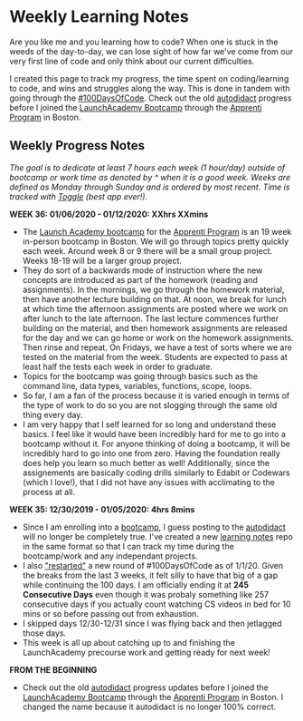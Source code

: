 # Weekly Learning Notes
Are you like me and you learning how to code? When one is stuck in the weeds of the day-to-day, we can lose sight of how far we've come from our very first line of code and only think about our current difficulties. 

I created this page to track my progress, the time spent on coding/learning to code, and wins and struggles along the way. This is done in tandem with going through the [#100DaysOfCode](https://twitter.com/AnnCodes). Check out the old [autodidact](https://ann-codes.github.io/autodidact/) progress before I joined the [LaunchAcademy Bootcamp](https://launchacademy.com/) through the [Apprenti Program](https://apprenticareers.org/) in Boston. 

## Weekly Progress Notes
*The goal is to dedicate at least 7 hours each week (1 hour/day) outside of bootcamp or work time as denoted by ^ when it is a good week.  Weeks are defined as Monday through Sunday and is ordered by most recent. Time is tracked with [Toggle](https://toggl.com/) (best app ever!).*

**WEEK 36: 01/06/2020 - 01/12/2020: XXhrs XXmins**
-   The [Launch Academy bootcamp](https://launchacademy.com/) for the [Apprenti Program](https://apprenticareers.org/) is an 19 week in-person bootcamp in Boston. We will go through topics pretty quickly each week. Around week 8 or 9 there will be a small group project. Weeks 18-19 will be a larger group project. 
-   They do sort of a backwards mode of instruction where the new concepts are introduced as part of the homework (reading and assignments). In the mornings, we go through the homework material, then have another lecture building on that. At noon, we break for lunch at which time the afternoon assignments are posted where we work on after lunch to the late afternoon. The last lecture commences further building on the material, and then homework assignments are released for the day and we can go home or work on the homework assignments. Then rinse and repeat. On Fridays, we have a test of sorts where we are tested on the material from the week. Students are expected to pass at least half the tests each week in order to graduate. 
-   Topics for the bootcamp was going through basics such as the command line, data types, variables, functions, scope, loops. 
-   So far, I am a fan of the process because it is varied enough in terms of the type of work to do so you are not slogging through the same old thing every day. 
-   I am very happy that I self learned for so long and understand these basics. I feel like it would have been incredibly hard for me to go into a bootcamp without it. For anyone thinking of doing a bootcamp, it will be incredibly hard to go into one from zero. Having the foundation really does help you learn so much better as well! Additionally, since the assignements are basically coding drills similarly to Edabit or Codewars (which I love!), that I did not have any issues with acclimating to the process at all. 

**WEEK 35: 12/30/2019 - 01/05/2020: 4hrs 8mins**
-   Since I am enrolling into a [bootcamp](https://launchacademy.com/), I guess posting to the [autodidact](https://ann-codes.github.io/autodidact/) will no longer be completely true. I've created a new [learning notes](https://ann-codes.github.io/learning-notes/) repo in the same format so that I can track my time during the bootcamp/work and any independant projects. 
-   I also ["restarted"](https://twitter.com/AnnCodes/status/1212537570019725313) a new round of #100DaysOfCode as of 1/1/20. Given the breaks from the last 3 weeks, it felt silly to have that big of a gap while continuing the 100 days. I am officially ending it at **245 Consecutive Days** even though it was probaly something like 257 consecutive days if you actually count watching CS videos in bed for 10 mins or so before passing out from exhaustion. 
-   I skipped days 12/30-12/31 since I was flying back and then jetlagged those days. 
-   This week is all up about catching up to and finishing the LaunchAcademy precourse work and getting ready for next week!

**FROM THE BEGINNING**
-   Check out the old [autodidact](https://ann-codes.github.io/autodidact/) progress updates before I joined the [LaunchAcademy Bootcamp](https://launchacademy.com/) through the [Apprenti Program](https://apprenticareers.org/) in Boston. I changed the name because it autodidact is no longer 100% correct. 
